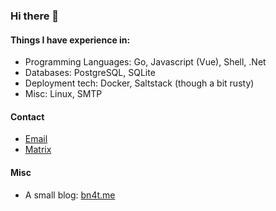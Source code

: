### Hi there 👋


#### Things I have experience in:
- Programming Languages: Go, Javascript (Vue), Shell, .Net
- Databases: PostgreSQL, SQLite
- Deployment tech: Docker, Saltstack (though a bit rusty)
- Misc: Linux, SMTP

#### Contact

- [Email](mailto:me@bn4t.me)
- [Matrix](https://matrix.to/#/@bn4t:matrix.bn4t.me)

#### Misc
- A small blog: [bn4t.me](https://bn4t.me) 
